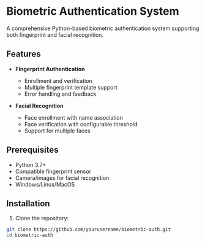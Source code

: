# Biometric Authentication System

A comprehensive Python-based biometric authentication system supporting both fingerprint and facial recognition.

## Features

- **Fingerprint Authentication**
  - Enrollment and verification
  - Multiple fingerprint template support
  - Error handling and feedback

- **Facial Recognition**
  - Face enrollment with name association
  - Face verification with configurable threshold
  - Support for multiple faces

## Prerequisites

- Python 3.7+
- Compatible fingerprint sensor
- Camera/images for facial recognition
- Windows/Linux/MacOS

## Installation

1. Clone the repository:
```bash
git clone https://github.com/yourusername/biometric-auth.git
cd biometric-auth
